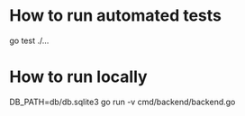# How to run automated tests

go test ./...

# How to run locally

DB_PATH=db/db.sqlite3 go run -v cmd/backend/backend.go
